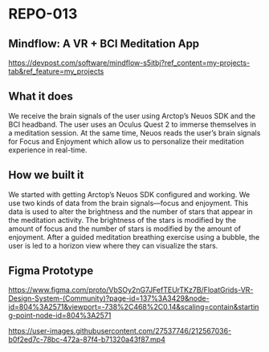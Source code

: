 # REPO-013
## Mindflow: A VR + BCI Meditation App 
https://devpost.com/software/mindflow-s5itbj?ref_content=my-projects-tab&ref_feature=my_projects

## What it does
We receive the brain signals of the user using Arctop’s Neuos SDK and the BCI headband. The user uses an Oculus Quest 2 to immerse themselves in a meditation session. At the same time, Neuos reads the user’s brain signals for Focus and Enjoyment which allow us to personalize their meditation experience in real-time.

## How we built it
We started with getting Arctop’s Neuos SDK configured and working. We use two kinds of data from the brain signals—focus and enjoyment. This data is used to alter the brightness and the number of stars that appear in the meditation activity. The brightness of the stars is modified by the amount of focus and the number of stars is modified by the amount of enjoyment. After a guided meditation breathing exercise using a bubble, the user is led to a horizon view where they can visualize the stars.

## Figma Prototype 
https://www.figma.com/proto/VbSOy2nG7JFefTEUrTKz7B/FloatGrids-VR-Design-System-(Community)?page-id=137%3A3429&node-id=804%3A2571&viewport=-738%2C468%2C0.14&scaling=contain&starting-point-node-id=804%3A2571  



https://user-images.githubusercontent.com/27537746/212567036-b0f2ed7c-78bc-472a-87f4-b71320a43f87.mp4

